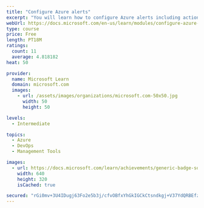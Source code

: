 ```yaml
---
title: "Configure Azure alerts"
excerpt: "You will learn how to configure Azure alerts including action groups."
webUrl: https://docs.microsoft.com/en-us/learn/modules/configure-azure-alerts/
type: course
price: Free
length: PT18M
ratings:
  count: 11
  average: 4.818182
heat: 50

provider:
  name: Microsoft Learn
  domain: microsoft.com
  images:
    - url: /assets/images/organizations/microsoft.com-50x50.jpg
      width: 50
      height: 50

levels:
  - Intermediate

topics:
  - Azure
  - DevOps
  - Management Tools

images:
  - url: https://docs.microsoft.com/learn/achievements/generic-badge-social.png
    width: 640
    height: 320
    isCached: true

secured: "rGi0mv+3U4IDugj63Fo2e5b3j/cfvOBfxYhGkIGCkCtsndkgj+V37YdQRBEfzxZ63sVJ8sH+1IlAy1NzVpRByCM4BpNDsVmNPEsUQFAle/UcZAYhNC6ZtH2Yb9OEL2913xvtsohzsBWl05KqFZ1WN/d5M6WNq+24c6s38fUvjqlClpmxZ/hElvbDbBixKvdSrl3k0MV/q+1q7YKnVb+hWjSDmREaJcWDiFcz/PtV/GJ0b3K7+kCaLOWuziCQoOygs7eDoDUg89ZKz1ZB/cFxZs8fll6Pq2inDAHxIT9/jlVgGXdaK0lrfXgTZxsAuuhESyvSol9nwInsAIkB0fjhvGwa+gHtX05gdFCvx02VNNBnrL5/iDtBoPKWKUSkkhnFAG7abuRj4nNoFQx7pqnPoSuvTeEogao96Al6MO6CY7s=;fUItLgO6euRO6L1z4uef7A=="
---
```


